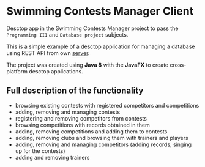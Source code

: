 # Swimming Contests Manager Client

Desctop app in the Swimming Contests Manager project to pass the `Programming III` and `Database project` subjects.

This is a simple example of a desctop application for managing a database using REST API from own [server](https://github.com/DuDiiC/swimming-contests-manager-server-app).

The project was created using **Java 8** with the **JavaFX** to create cross-platform desctop applications.

## Full description of the functionality

- browsing existing contests with registered competitors and competitions
- adding, removing and managing contests
- registering and removing competitors from contests
- browsing competitions with records obtained in them
- adding, removing competitions and adding them to contests
- adding, removing clubs and browsing them with trainers and players
- adding, removing and managing competitors (adding records, singing up for the contests)
- adding and removing trainers